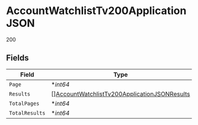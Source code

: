 # AccountWatchlistTv200ApplicationJSON

200


## Fields

| Field                                                                                                                   | Type                                                                                                                    | Required                                                                                                                | Description                                                                                                             | Example                                                                                                                 |
| ----------------------------------------------------------------------------------------------------------------------- | ----------------------------------------------------------------------------------------------------------------------- | ----------------------------------------------------------------------------------------------------------------------- | ----------------------------------------------------------------------------------------------------------------------- | ----------------------------------------------------------------------------------------------------------------------- |
| `Page`                                                                                                                  | **int64*                                                                                                                | :heavy_minus_sign:                                                                                                      | N/A                                                                                                                     | 1                                                                                                                       |
| `Results`                                                                                                               | [][AccountWatchlistTv200ApplicationJSONResults](../../models/operations/accountwatchlisttv200applicationjsonresults.md) | :heavy_minus_sign:                                                                                                      | N/A                                                                                                                     |                                                                                                                         |
| `TotalPages`                                                                                                            | **int64*                                                                                                                | :heavy_minus_sign:                                                                                                      | N/A                                                                                                                     | 17                                                                                                                      |
| `TotalResults`                                                                                                          | **int64*                                                                                                                | :heavy_minus_sign:                                                                                                      | N/A                                                                                                                     | 325                                                                                                                     |